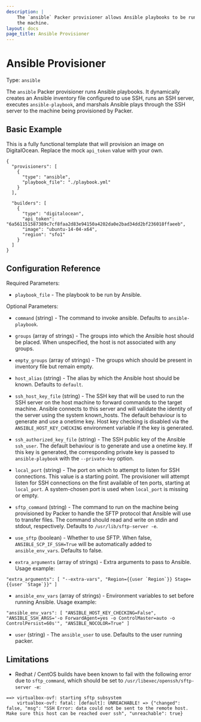 ```yaml
---
description: |
    The `ansible` Packer provisioner allows Ansible playbooks to be run to provision
    the machine.
layout: docs
page_title: Ansible Provisioner
---
```


# Ansible Provisioner

Type: `ansible`

The `ansible` Packer provisioner runs Ansible playbooks. It dynamically creates
an Ansible inventory file configured to use SSH, runs an SSH server, executes
`ansible-playbook`, and marshals Ansible plays through the SSH server to the
machine being provisioned by Packer.

## Basic Example

This is a fully functional template that will provision an image on
DigitalOcean. Replace the mock `api_token` value with your own.

``` {.json}
{
  "provisioners": [
    {
      "type": "ansible",
      "playbook_file": "./playbook.yml"
    }
  ],

  "builders": [
    {
      "type": "digitalocean",
      "api_token": "6a561151587389c7cf8faa2d83e94150a4202da0e2bad34dd2bf236018ffaeeb",
      "image": "ubuntu-14-04-x64",
      "region": "sfo1"
    }
  ]
}
```

## Configuration Reference

Required Parameters:

-   `playbook_file` - The playbook to be run by Ansible.

Optional Parameters:

-   `command` (string) - The command to invoke ansible. Defaults to
    `ansible-playbook`.

-   `groups` (array of strings) - The groups into which the Ansible host should
    be placed. When unspecified, the host is not associated with any groups.

-   `empty_groups` (array of strings) - The groups which should be present in
    inventory file but remain empty.

-   `host_alias` (string) - The alias by which the Ansible host should be known.
    Defaults to `default`.

-   `ssh_host_key_file` (string) - The SSH key that will be used to run the SSH
    server on the host machine to forward commands to the target machine.
    Ansible connects to this server and will validate the identity of the server
    using the system known\_hosts. The default behaviour is to generate and use
    a onetime key. Host key checking is disabled via the
    `ANSIBLE_HOST_KEY_CHECKING` environment variable if the key is generated.

-   `ssh_authorized_key_file` (string) - The SSH public key of the Ansible
    `ssh_user`. The default behaviour is to generate and use a onetime key. If
    this key is generated, the corresponding private key is passed to
    `ansible-playbook` with the `--private-key` option.

-   `local_port` (string) - The port on which to attempt to listen for
    SSH connections. This value is a starting point. The provisioner will
    attempt listen for SSH connections on the first available of ten ports,
    starting at `local_port`. A system-chosen port is used when `local_port` is
    missing or empty.

-   `sftp_command` (string) - The command to run on the machine being
    provisioned by Packer to handle the SFTP protocol that Ansible will use to
    transfer files. The command should read and write on stdin and
    stdout, respectively. Defaults to `/usr/lib/sftp-server -e`.

-   `use_sftp` (boolean) - Whether to use SFTP. When false,
    `ANSIBLE_SCP_IF_SSH=True` will be automatically added to `ansible_env_vars`.
    Defaults to false.

-   `extra_arguments` (array of strings) - Extra arguments to pass to Ansible.
    Usage example:

<!-- -->
    "extra_arguments": [ "--extra-vars", "Region={{user `Region`}} Stage={{user `Stage`}}" ]

-   `ansible_env_vars` (array of strings) - Environment variables to set before
    running Ansible. Usage example:

<!-- -->
    "ansible_env_vars": [ "ANSIBLE_HOST_KEY_CHECKING=False", "ANSIBLE_SSH_ARGS='-o ForwardAgent=yes -o ControlMaster=auto -o ControlPersist=60s'", "ANSIBLE_NOCOLOR=True" ]

-   `user` (string) - The `ansible_user` to use. Defaults to the user
    running packer.

## Limitations

-   Redhat / CentOS builds have been known to fail with the following error due
    to `sftp_command`, which should be set to
    `/usr/libexec/openssh/sftp-server -e`:

<!-- -->
    ==> virtualbox-ovf: starting sftp subsystem
        virtualbox-ovf: fatal: [default]: UNREACHABLE! => {"changed": false, "msg": "SSH Error: data could not be sent to the remote host. Make sure this host can be reached over ssh", "unreachable": true}
